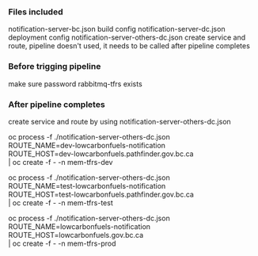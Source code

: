 ### Files included

notification-server-bc.json build config
notification-server-dc.json deployment config
notification-server-others-dc.json create service and route, pipeline doesn't used, it needs to be called after pipeline completes

### Before trigging pipeline

make sure password rabbitmq-tfrs exists

### After pipeline completes

create service and route by using notification-server-others-dc.json

oc process -f ./notification-server-others-dc.json \
ROUTE_NAME=dev-lowcarbonfuels-notification \
ROUTE_HOST=dev-lowcarbonfuels.pathfinder.gov.bc.ca \
| oc create -f - -n mem-tfrs-dev

oc process -f ./notification-server-others-dc.json \
ROUTE_NAME=test-lowcarbonfuels-notification \
ROUTE_HOST=test-lowcarbonfuels.pathfinder.gov.bc.ca \
| oc create -f - -n mem-tfrs-test

oc process -f ./notification-server-others-dc.json \
ROUTE_NAME=lowcarbonfuels-notification \
ROUTE_HOST=lowcarbonfuels.gov.bc.ca \
| oc create -f - -n mem-tfrs-prod
